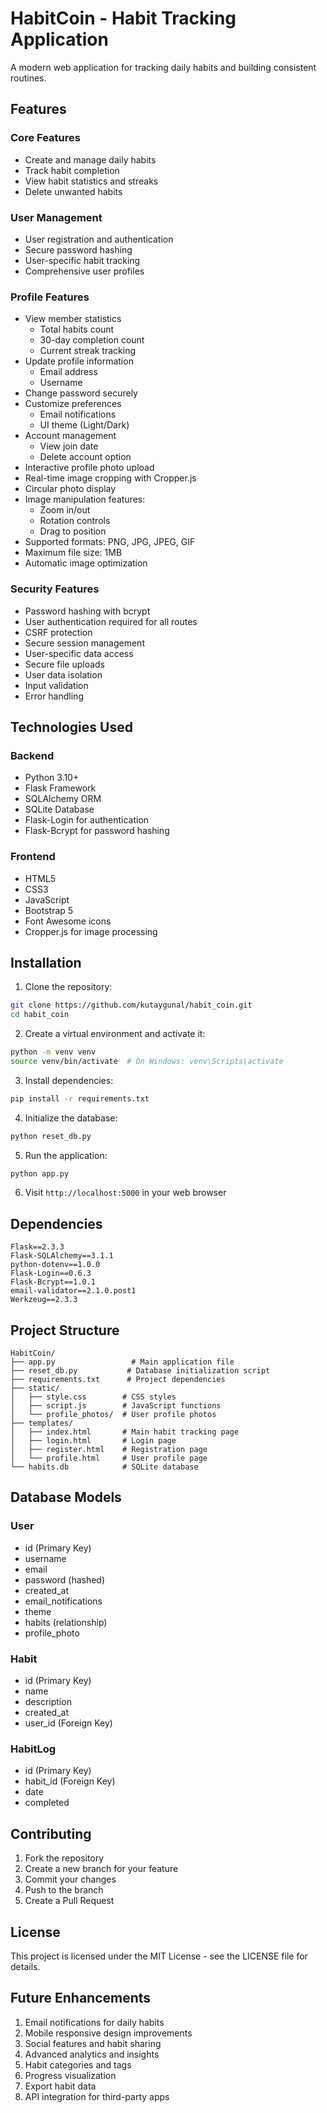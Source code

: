 # HabitCoin - Habit Tracking Application

A modern web application for tracking daily habits and building consistent routines.

## Features

### Core Features
- Create and manage daily habits
- Track habit completion
- View habit statistics and streaks
- Delete unwanted habits

### User Management
- User registration and authentication
- Secure password hashing
- User-specific habit tracking
- Comprehensive user profiles

### Profile Features
- View member statistics
  * Total habits count
  * 30-day completion count
  * Current streak tracking
- Update profile information
  * Email address
  * Username
- Change password securely
- Customize preferences
  * Email notifications
  * UI theme (Light/Dark)
- Account management
  * View join date
  * Delete account option
- Interactive profile photo upload
- Real-time image cropping with Cropper.js
- Circular photo display
- Image manipulation features:
  - Zoom in/out
  - Rotation controls
  - Drag to position
- Supported formats: PNG, JPG, JPEG, GIF
- Maximum file size: 1MB
- Automatic image optimization

### Security Features
- Password hashing with bcrypt
- User authentication required for all routes
- CSRF protection
- Secure session management
- User-specific data access
- Secure file uploads
- User data isolation
- Input validation
- Error handling

## Technologies Used

### Backend
- Python 3.10+
- Flask Framework
- SQLAlchemy ORM
- SQLite Database
- Flask-Login for authentication
- Flask-Bcrypt for password hashing

### Frontend
- HTML5
- CSS3
- JavaScript
- Bootstrap 5
- Font Awesome icons
- Cropper.js for image processing

## Installation

1. Clone the repository:
```bash
git clone https://github.com/kutaygunal/habit_coin.git
cd habit_coin
```

2. Create a virtual environment and activate it:
```bash
python -m venv venv
source venv/bin/activate  # On Windows: venv\Scripts\activate
```

3. Install dependencies:
```bash
pip install -r requirements.txt
```

4. Initialize the database:
```bash
python reset_db.py
```

5. Run the application:
```bash
python app.py
```

6. Visit `http://localhost:5000` in your web browser

## Dependencies

```
Flask==2.3.3
Flask-SQLAlchemy==3.1.1
python-dotenv==1.0.0
Flask-Login==0.6.3
Flask-Bcrypt==1.0.1
email-validator==2.1.0.post1
Werkzeug==2.3.3
```

## Project Structure

```
HabitCoin/
├── app.py                 # Main application file
├── reset_db.py           # Database initialization script
├── requirements.txt      # Project dependencies
├── static/
│   ├── style.css        # CSS styles
│   ├── script.js        # JavaScript functions
│   └── profile_photos/  # User profile photos
├── templates/
│   ├── index.html       # Main habit tracking page
│   ├── login.html       # Login page
│   ├── register.html    # Registration page
│   └── profile.html     # User profile page
└── habits.db            # SQLite database
```

## Database Models

### User
- id (Primary Key)
- username
- email
- password (hashed)
- created_at
- email_notifications
- theme
- habits (relationship)
- profile_photo

### Habit
- id (Primary Key)
- name
- description
- created_at
- user_id (Foreign Key)

### HabitLog
- id (Primary Key)
- habit_id (Foreign Key)
- date
- completed

## Contributing

1. Fork the repository
2. Create a new branch for your feature
3. Commit your changes
4. Push to the branch
5. Create a Pull Request

## License

This project is licensed under the MIT License - see the LICENSE file for details.

## Future Enhancements

1. Email notifications for daily habits
2. Mobile responsive design improvements
3. Social features and habit sharing
4. Advanced analytics and insights
5. Habit categories and tags
6. Progress visualization
7. Export habit data
8. API integration for third-party apps
